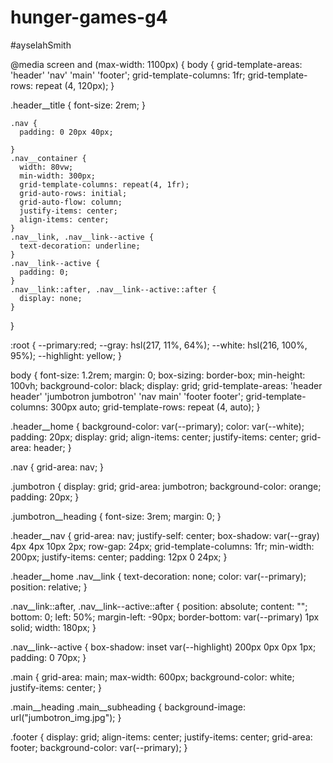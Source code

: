 # hunger-games-g4

#ayselahSmith


  @media screen and (max-width: 1100px) {
    body {
    grid-template-areas: 
    'header'
    'nav'
    'main'
    'footer';
    grid-template-columns: 1fr;
    grid-template-rows: repeat (4, 120px);
    }
  
  .header__title {
      font-size: 2rem;
    }
  
    .nav {
      padding: 0 20px 40px;
  
    }
    .nav__container {
      width: 80vw;
      min-width: 300px;
      grid-template-columns: repeat(4, 1fr);
      grid-auto-rows: initial;
      grid-auto-flow: column;
      justify-items: center;
      align-items: center;
    }
    .nav__link, .nav__link--active {
      text-decoration: underline;
    }
    .nav__link--active {
      padding: 0;
    }
    .nav__link::after, .nav__link--active::after {
      display: none;
    }
  }












  :root {
    --primary:red;
    --gray: hsl(217, 11%, 64%);
    --white: hsl(216, 100%, 95%);
    --highlight: yellow;
  }
  
  body {
    font-size: 1.2rem;
    margin: 0;
    box-sizing: border-box;
    min-height: 100vh;
    background-color: black;
    display: grid;
    grid-template-areas: 
    'header header'
    'jumbotron jumbotron'
    'nav main'
    'footer footer';
    grid-template-columns: 300px auto;
    grid-template-rows: repeat (4, auto);
  }
  
  .header__home {
    background-color: var(--primary);
    color: var(--white);
    padding: 20px;
    display: grid;
    align-items: center;
    justify-items: center;
    grid-area: header;
  }

.nav {
    grid-area: nav;
  }
  
.jumbotron {
    display: grid;
    grid-area: jumbotron;
    background-color: orange;
    padding: 20px;
  }

 .jumbotron__heading {
    font-size: 3rem;
    margin: 0;
  }
  
  .header__nav {
    grid-area: nav;
    justify-self: center;
    box-shadow: var(--gray) 4px 4px 10px 2px;
    row-gap: 24px;
    grid-template-columns: 1fr;
    min-width: 200px;
    justify-items: center;
    padding: 12px 0 24px;
  }

.header__home .nav__link  {
    text-decoration: none;
    color: var(--primary);
    position: relative;
  }

  .nav__link::after, .nav__link--active::after {
    position: absolute;
    content: "";
    bottom: 0;
    left: 50%;
    margin-left: -90px;
    border-bottom: var(--primary) 1px solid;
    width: 180px;
  }
  
  .nav__link--active {
    box-shadow: inset var(--highlight) 200px 0px 0px 1px;
    padding: 0 70px;
  }
  
.main {
    grid-area: main;
    max-width: 600px;
    background-color: white;
    justify-items: center;
}

.main__heading .main__subheading {
    background-image: url("jumbotron_img.jpg");
}

  .footer {
    display: grid;
    align-items: center;
    justify-items: center;
    grid-area: footer;
    background-color: var(--primary);
  }